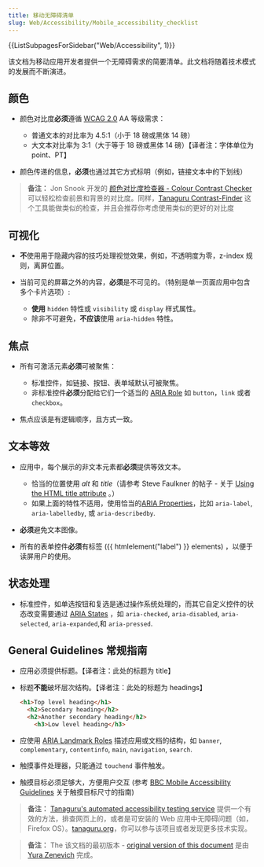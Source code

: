 ```yaml
---
title: 移动无障碍清单
slug: Web/Accessibility/Mobile_accessibility_checklist
---
```


<section id="Quick_links">
  {{ListSubpagesForSidebar("Web/Accessibility", 1)}}
</section>

该文档为移动应用开发者提供一个无障碍需求的简要清单。此文档将随着技术模式的发展而不断演进。

## 颜色

- 颜色对比度**必须**遵循 [WCAG 2.0](http://www.w3.org/TR/WCAG/) AA 等级需求：

  - 普通文本的对比率为 4.5:1（小于 18 磅或黑体 14 磅）
  - 大文本对比率为 3:1（大于等于 18 磅或黑体 14 磅）【译者注：字体单位为 point、PT】

- 颜色传递的信息，**必须**也通过其它方式标明（例如，链接文本中的下划线）

> **备注：** Jon Snook 开发的 [颜色对比度检查器 - Colour Contrast Checker](http://snook.ca/technical/colour_contrast/colour.html) 可以轻松检查前景和背景的对比度。同样，[Tanaguru Contrast-Finder](http://contrast-finder.tanaguru.com/) 这个工具能做类似的检查，并且会推荐你考虑使用类似的更好的对比度

## 可视化

- **不**使用用于隐藏内容的技巧处理视觉效果，例如，不透明度为零，z-index 规则，离屏位置。
- 当前可见的屏幕之外的内容，**必须**是不可见的。（特别是单一页面应用中包含多个卡片选项）:

  - **使用** `hidden` 特性或 `visibility` 或 `display` 样式属性。
  - 除非不可避免，**不应该**使用 `aria-hidden` 特性。

## 焦点

- 所有可激活元素**必须**可被聚焦：

  - 标准控件，如链接、按钮、表单域默认可被聚焦。
  - 非标准控件**必须**分配给它们一个适当的 [ARIA Role](http://www.w3.org/TR/wai-aria/roles) 如 `button`，`link` 或者 `checkbox`。

- 焦点应该是有逻辑顺序，且方式一致。

## 文本等效

- 应用中，每个展示的非文本元素都**必须**提供等效文本。

  - 恰当的位置使用 _alt_ 和 _title_（请参考 Steve Faulkner 的帖子 - 关于 [Using the HTML title attribute](http://blog.paciellogroup.com/2013/01/using-the-html-title-attribute-updated/) 。）
  - 如果上面的特性不适用，使用恰当的[ARIA Properties](http://www.w3.org/WAI/PF/aria/states_and_properties#global_states_header)，比如 `aria-label`, `aria-labelledby`, 或 `aria-describedby`.

- **必须**避免文本图像。
- 所有的表单控件**必须**有标签 ({{ htmlelement("label") }} elements) ，以便于读屏用户的使用。

## 状态处理

- 标准控件，如单选按钮和复选是通过操作系统处理的，而其它自定义控件的状态改变需要通过 [ARIA States](http://www.w3.org/TR/wai-aria/states_and_properties#attrs_widgets_header) ，如 `aria-checked`, `aria-disabled`, `aria-selected`, `aria-expanded`,和 `aria-pressed`.

## General Guidelines 常规指南

- 应用必须提供标题。【译者注：此处的标题为 title】
- 标题**不能**破坏层次结构。【译者注：此处的标题为 headings】

  ```html
  <h1>Top level heading</h1>
    <h2>Secondary heading</h2>
    <h2>Another secondary heading</h2>
      <h3>Low level heading</h3>
  ```

- 应使用 [ARIA Landmark Roles](http://www.w3.org/TR/wai-aria/roles#landmark_roles_header) 描述应用或文档的结构，如 `banner`, `complementary`, `contentinfo`, `main`, `navigation`, `search`.
- 触摸事件处理器，只能通过 `touchend` 事件触发。
- 触摸目标必须足够大，方便用户交互 (参考 [BBC Mobile Accessibility Guidelines](http://www.bbc.co.uk/guidelines/futuremedia/accessibility/mobile/design/touch-target-size) 关于触摸目标尺寸的指南)

> **备注：** [Tanaguru's automated accessibility testing service](http://www.tanaguru.com/) 提供一个有效的方法，排查网页上的，或者是可安装的 Web 应用中无障碍问题（如，Firefox OS）。[tanaguru.org](http://tanaguru.org/)，你可以参与该项目或者发现更多技术实现。

> **备注：** The 该文档的最初版本 - [original version of this document](http://yzen.github.io/firefoxos/2014/04/30/mobile-accessibility-checklist.html) 是由 [Yura Zenevich](http://yzen.github.io/) 完成。
